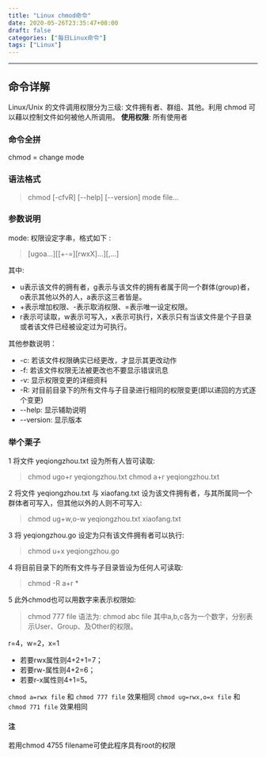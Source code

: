 ```yaml
---
title: "Linux chmod命令"
date: 2020-05-26T23:35:47+08:00
draft: false
categories: ["每日Linux命令"]
tags: ["Linux"]
---
```


---

## 命令详解

Linux/Unix 的文件调用权限分为三级: 文件拥有者、群组、其他。利用 chmod 可以藉以控制文件如何被他人所调用。
**使用权限**: 所有使用者

### 命令全拼

chmod = change mode

### 语法格式

> chmod [-cfvR] [--help] [--version] mode file...

### 参数说明

mode: 权限设定字串，格式如下 :
> [ugoa...][[+-=][rwxX]...][,...]

其中:

- u表示该文件的拥有者，g表示与该文件的拥有者属于同一个群体(group)者，o表示其他以外的人，a表示这三者皆是。
- +表示增加权限、-表示取消权限、=表示唯一设定权限。
- r表示可读取，w表示可写入，x表示可执行，X表示只有当该文件是个子目录或者该文件已经被设定过为可执行。

其他参数说明：

- -c: 若该文件权限确实已经更改，才显示其更改动作
- -f: 若该文件权限无法被更改也不要显示错误讯息
- -v: 显示权限变更的详细资料
- -R: 对目前目录下的所有文件与子目录进行相同的权限变更(即以递回的方式逐个变更)
- --help: 显示辅助说明
- --version: 显示版本

### 举个栗子

1 将文件 yeqiongzhou.txt 设为所有人皆可读取:

> chmod ugo+r yeqiongzhou.txt
> chmod a+r yeqiongzhou.txt

2 将文件 yeqiongzhou.txt 与 xiaofang.txt 设为该文件拥有者，与其所属同一个群体者可写入，但其他以外的人则不可写入:

> chmod ug+w,o-w yeqiongzhou.txt xiaofang.txt

3 将 yeqiongzhou.go 设定为只有该文件拥有者可以执行:

> chmod u+x yeqiongzhou.go

4 将目前目录下的所有文件与子目录皆设为任何人可读取:

> chmod -R a+r *

5 此外chmod也可以用数字来表示权限如:

> chmod 777 file
语法为: chmod abc file
其中a,b,c各为一个数字，分别表示User、Group、及Other的权限。

r=4，w=2，x=1

- 若要rwx属性则4+2+1=7；
- 若要rw-属性则4+2=6；
- 若要r-x属性则4+1=5。

`chmod a=rwx file` 和 `chmod 777 file` 效果相同
`chmod ug=rwx,o=x file` 和 `chmod 771 file` 效果相同

#### 注

若用chmod 4755 filename可使此程序具有root的权限
